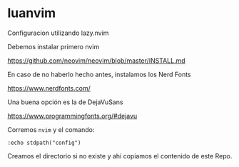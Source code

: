 # luanvim
Configuracion utilizando lazy.nvim 

Debemos instalar primero nvim 

https://github.com/neovim/neovim/blob/master/INSTALL.md

En caso de no haberlo hecho antes, instalamos los Nerd Fonts 

https://www.nerdfonts.com/

Una buena opción es la de DejaVuSans

https://www.programmingfonts.org/#dejavu

Corremos `nvim` y el comando:  

```:echo stdpath("config")```

Creamos el directorio si no existe y ahí copiamos el contenido de este Repo.


